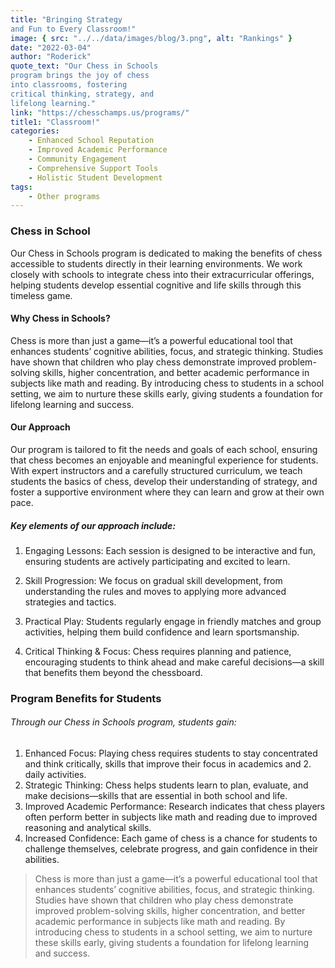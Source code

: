 ```yaml
---
title: "Bringing Strategy
and Fun to Every Classroom!"
image: { src: "../../data/images/blog/3.png", alt: "Rankings" }
date: "2022-03-04"
author: "Roderick"
quote_text: "Our Chess in Schools
program brings the joy of chess
into classrooms, fostering
critical thinking, strategy, and
lifelong learning."
link: "https://chesschamps.us/programs/"
title1: "Classroom!"
categories:
    - Enhanced School Reputation
    - Improved Academic Performance
    - Community Engagement
    - Comprehensive Support Tools
    - Holistic Student Development
tags:
    - Other programs
---
```

### Chess in School


Our Chess in Schools program is dedicated to making the benefits of chess accessible to students directly in their learning environments. We work closely with schools to integrate chess into their extracurricular offerings, helping students develop essential cognitive and life skills through this timeless game.

#### Why Chess in Schools?

Chess is more than just a game—it’s a powerful educational tool that enhances students’ cognitive abilities, focus, and strategic thinking. Studies have shown that children who play chess demonstrate improved problem-solving skills, higher concentration, and better academic performance in subjects like math and reading. By introducing chess to students in a school setting, we aim to nurture these skills early, giving students a foundation for lifelong learning and success.

#### Our Approach

Our program is tailored to fit the needs and goals of each school, ensuring that chess becomes an enjoyable and meaningful experience for students. With expert instructors and a carefully structured curriculum, we teach students the basics of chess, develop their understanding of strategy, and foster a supportive environment where they can learn and grow at their own pace.



##### Key elements of our approach include:

  1. Engaging Lessons: Each session is designed to be interactive and fun, ensuring students are actively participating and excited to learn.

2. Skill Progression: We focus on gradual skill development, from understanding the rules and moves to applying more advanced strategies and tactics.

3. Practical Play: Students regularly engage in friendly matches and group activities, helping them build confidence and learn sportsmanship.

4. Critical Thinking & Focus: Chess requires planning and patience, encouraging students to think ahead and make careful decisions—a skill that benefits them beyond the chessboard.

### Program Benefits for Students

###### Through our Chess in Schools program, students gain:

1. Enhanced Focus: Playing chess requires students to stay concentrated and think critically, skills that improve their focus in academics and 2. daily activities.
2. Strategic Thinking: Chess helps students learn to plan, evaluate, and make decisions—skills that are essential in both school and life.
3. Improved Academic Performance: Research indicates that chess players often perform better in subjects like math and reading due to improved reasoning and analytical skills.
4. Increased Confidence: Each game of chess is a chance for students to challenge themselves, celebrate progress, and gain confidence in their abilities.

>Chess is more than just a game—it’s a powerful educational tool that enhances students’ cognitive abilities, focus, and strategic thinking. Studies have shown that children who play chess demonstrate improved problem-solving skills, higher concentration, and better academic performance in subjects like math and reading. By introducing chess to students in a school setting, we aim to nurture these skills early, giving students a foundation for lifelong learning and success.
